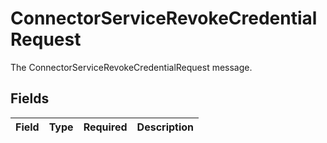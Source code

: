 # ConnectorServiceRevokeCredentialRequest

The ConnectorServiceRevokeCredentialRequest message.


## Fields

| Field       | Type        | Required    | Description |
| ----------- | ----------- | ----------- | ----------- |